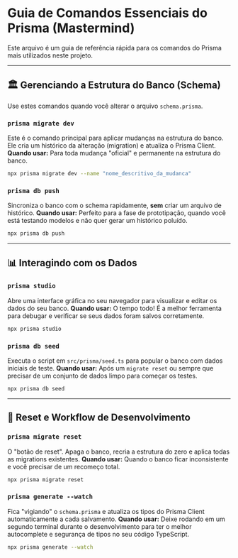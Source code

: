 # Guia de Comandos Essenciais do Prisma (Mastermind)

Este arquivo é um guia de referência rápida para os comandos do Prisma mais utilizados neste projeto.

---

## 🏛️ Gerenciando a Estrutura do Banco (Schema)

Use estes comandos quando você alterar o arquivo `schema.prisma`.

### `prisma migrate dev`
Este é o comando principal para aplicar mudanças na estrutura do banco. Ele cria um histórico da alteração (migration) e atualiza o Prisma Client.
**Quando usar:** Para toda mudança "oficial" e permanente na estrutura do banco.

```bash
npx prisma migrate dev --name "nome_descritivo_da_mudanca"
```

### `prisma db push`
Sincroniza o banco com o schema rapidamente, **sem** criar um arquivo de histórico.
**Quando usar:** Perfeito para a fase de prototipação, quando você está testando modelos e não quer gerar um histórico poluído.

```bash
npx prisma db push
```

---

## 📊 Interagindo com os Dados

### `prisma studio`
Abre uma interface gráfica no seu navegador para visualizar e editar os dados do seu banco.
**Quando usar:** O tempo todo! É a melhor ferramenta para debugar e verificar se seus dados foram salvos corretamente.

```bash
npx prisma studio
```

### `prisma db seed`
Executa o script em `src/prisma/seed.ts` para popular o banco com dados iniciais de teste.
**Quando usar:** Após um `migrate reset` ou sempre que precisar de um conjunto de dados limpo para começar os testes.

```bash
npx prisma db seed
```

---

## 🔄 Reset e Workflow de Desenvolvimento

### `prisma migrate reset`
O "botão de reset". Apaga o banco, recria a estrutura do zero e aplica todas as migrations existentes.
**Quando usar:** Quando o banco ficar inconsistente e você precisar de um recomeço total.

```bash
npx prisma migrate reset
```

### `prisma generate --watch`
Fica "vigiando" o `schema.prisma` e atualiza os tipos do Prisma Client automaticamente a cada salvamento.
**Quando usar:** Deixe rodando em um segundo terminal durante o desenvolvimento para ter o melhor autocomplete e segurança de tipos no seu código TypeScript.

```bash
npx prisma generate --watch
```